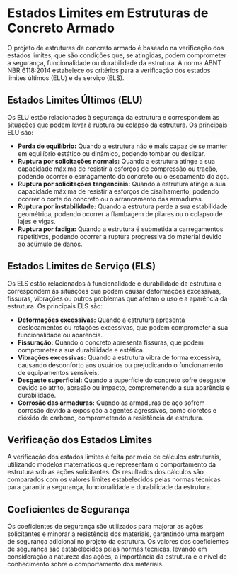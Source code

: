 # Estados Limites em Estruturas de Concreto Armado

O projeto de estruturas de concreto armado é baseado na verificação dos estados limites, que são condições que, se atingidas, podem comprometer a segurança, funcionalidade ou durabilidade da estrutura. A norma ABNT NBR 6118:2014 estabelece os critérios para a verificação dos estados limites últimos (ELU) e de serviço (ELS).

## Estados Limites Últimos (ELU)

Os ELU estão relacionados à segurança da estrutura e correspondem às situações que podem levar à ruptura ou colapso da estrutura. Os principais ELU são:

* **Perda de equilíbrio:** Quando a estrutura não é mais capaz de se manter em equilíbrio estático ou dinâmico, podendo tombar ou deslizar.
* **Ruptura por solicitações normais:** Quando a estrutura atinge a sua capacidade máxima de resistir a esforços de compressão ou tração, podendo ocorrer o esmagamento do concreto ou o escoamento do aço.
* **Ruptura por solicitações tangenciais:** Quando a estrutura atinge a sua capacidade máxima de resistir a esforços de cisalhamento, podendo ocorrer o corte do concreto ou o arrancamento das armaduras.
* **Ruptura por instabilidade:** Quando a estrutura perde a sua estabilidade geométrica, podendo ocorrer a flambagem de pilares ou o colapso de lajes e vigas.
* **Ruptura por fadiga:** Quando a estrutura é submetida a carregamentos repetitivos, podendo ocorrer a ruptura progressiva do material devido ao acúmulo de danos.

## Estados Limites de Serviço (ELS)

Os ELS estão relacionados à funcionalidade e durabilidade da estrutura e correspondem às situações que podem causar deformações excessivas, fissuras, vibrações ou outros problemas que afetam o uso e a aparência da estrutura. Os principais ELS são:

* **Deformações excessivas:** Quando a estrutura apresenta deslocamentos ou rotações excessivas, que podem comprometer a sua funcionalidade ou aparência.
* **Fissuração:** Quando o concreto apresenta fissuras, que podem comprometer a sua durabilidade e estética.
* **Vibrações excessivas:** Quando a estrutura vibra de forma excessiva, causando desconforto aos usuários ou prejudicando o funcionamento de equipamentos sensíveis.
* **Desgaste superficial:** Quando a superfície do concreto sofre desgaste devido ao atrito, abrasão ou impacto, comprometendo a sua aparência e durabilidade.
* **Corrosão das armaduras:** Quando as armaduras de aço sofrem corrosão devido à exposição a agentes agressivos, como cloretos e dióxido de carbono, comprometendo a resistência da estrutura.

## Verificação dos Estados Limites

A verificação dos estados limites é feita por meio de cálculos estruturais, utilizando modelos matemáticos que representam o comportamento da estrutura sob as ações solicitantes. Os resultados dos cálculos são comparados com os valores limites estabelecidos pelas normas técnicas para garantir a segurança, funcionalidade e durabilidade da estrutura.

## Coeficientes de Segurança

Os coeficientes de segurança são utilizados para majorar as ações solicitantes e minorar a resistência dos materiais, garantindo uma margem de segurança adicional no projeto da estrutura. Os valores dos coeficientes de segurança são estabelecidos pelas normas técnicas, levando em consideração a natureza das ações, a importância da estrutura e o nível de conhecimento sobre o comportamento dos materiais.
